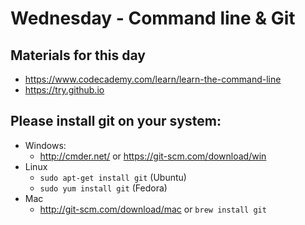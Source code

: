 # Wednesday - Command line & Git

## Materials for this day
  - https://www.codecademy.com/learn/learn-the-command-line
  - https://try.github.io

## Please install git on your system:
  - Windows:
    - http://cmder.net/ or https://git-scm.com/download/win
  - Linux 
    - `sudo apt-get install git` (Ubuntu)
    - `sudo yum install git` (Fedora)
  - Mac
    - http://git-scm.com/download/mac or `brew install git`

